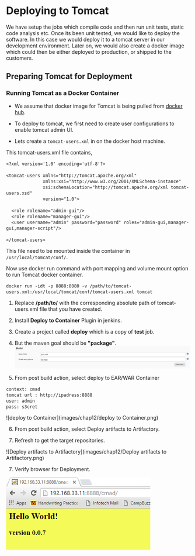 # Deploying to Tomcat

We have setup the jobs which compile code and then run unit tests, static code analysis etc. Once its been unit tested, we would like to deploy the software. In this case we would deploy it to a tomcat server in our development environment. Later on, we would also create a docker image which could then be either deployed to production, or shipped to the customers.

## Preparing Tomcat for Deployment

### Running Tomcat as a Docker Container

* We assume that docker image for Tomcat is being pulled from [docker hub](https://hub.docker.com/_/tomcat/).

* To deploy to tomcat, we first need to create user configurations to enable tomcat admin UI.

* Lets create a `tomcat-users.xml` in on the docker host machine.

This tomcat-users.xml file contains,

```
<?xml version='1.0' encoding='utf-8'?>

<tomcat-users xmlns="http://tomcat.apache.org/xml"
              xmlns:xsi="http://www.w3.org/2001/XMLSchema-instance"
              xsi:schemaLocation="http://tomcat.apache.org/xml tomcat-users.xsd"
              version="1.0">

  <role rolename="admin-gui"/>
  <role rolename="manager-gui"/>
  <user username="admin" password="password" roles="admin-gui,manager-gui,manager-script"/>

</tomcat-users>
```

This file need to be mounted inside the container in `/usr/local/tomcat/conf/`.

Now use docker run command with port mapping and volume mount option to run Tomcat docker container.

```
docker run -idt -p 8888:8080 -v /path/to/tomcat-users.xml:/usr/local/tomcat/conf/tomcat-users.xml tomcat
```

1. Replace **/path/to/** with the corresponding absolute path of tomcat-users.xml file that you have created.

2. Install **Deploy to Container** Plugin in jenkins.

3. Create a project called **deploy** which is a copy of **test** job.

4. But the maven goal should be **"package"**.
![maven](images/chap12/mvn.png)  

5. From post build action, select deploy to EAR/WAR Container

```
context: cmad
tomcat url : http://ipadress:8888
user: admin
pass: s3cret
```

![deploy to Container](images/chap12/deploy to Container.png)  

6. From post build action, select Deploy artifacts to Artifactory.

7. Refresh to get the target repositories.

  ![Deploy artifacts to Artifactory](images/chap12/Deploy artifacts to Artifactory.png)  

7. Verify browser for Deployment.

  ![Deployment](images/chap12/Deployment.png)
